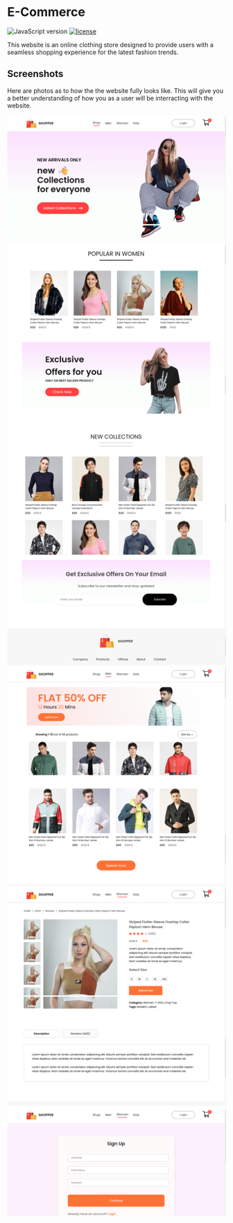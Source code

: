 # E-Commerce

![JavaScript version](https://img.shields.io/badge/logo-javascript-blue?logo=javascript)
[![license](https://img.shields.io/badge/license-%20MIT%20-green.svg)](./LICENSE)

This website is an online clothing store designed to provide users with a seamless shopping experience for the latest fashion trends.


## Screenshots
Here are photos as to how the the website fully looks like. This will give you a better understanding of how you as a user will be interracting with the website. 

![](/frontend/src/components/Assets/e-commerse%20(1).png)
![](/frontend/src/components/Assets/e-commerse%20(2).png)
![](/frontend/src/components/Assets/e-commerse%20(3).png)
![](/frontend/src/components/Assets/e-commerse%20(4).png)
![](/frontend/src/components/Assets/e-commerse%20(5).png)
![](/frontend/src/components/Assets/e-commerse%20(6).png)
![](/frontend/src/components/Assets/e-commerse%20(7).png)
![](/frontend/src/components/Assets/e-commerse%20(8).png)
![](/frontend/src/components/Assets/e-commerse%20(9).png)
![](/frontend/src/components/Assets/e-commerse%20(10).png)



